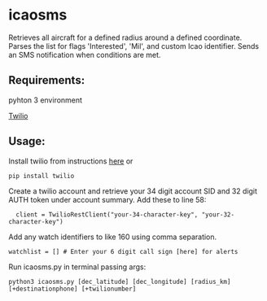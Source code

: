 # icaosms
Retrieves all aircraft for a defined radius around a defined coordinate.
Parses the list for flags 'Interested', 'Mil', and custom Icao identifier.
Sends an SMS notification when conditions are met.

## Requirements:
pyhton 3 environment

[Twilio](https://github.com/twilio/twilio-python)

## Usage:
Install twilio from instructions [here](https://github.com/twilio/twilio-python)
or
```
pip install twilio
```

Create a twilio account and retrieve your 34 digit account SID and 32 digit AUTH token
under account summary. Add these to line 58:
```
  client = TwilioRestClient("your-34-character-key", "your-32-character-key")
```
Add any watch identifiers to like 160 using comma separation.
```
watchlist = [] # Enter your 6 digit call sign [here] for alerts
```

Run icaosms.py in terminal passing args:
```
python3 icaosms.py [dec_latitude] [dec_longitude] [radius_km] [+destinationphone] [+twilionumber]
```
